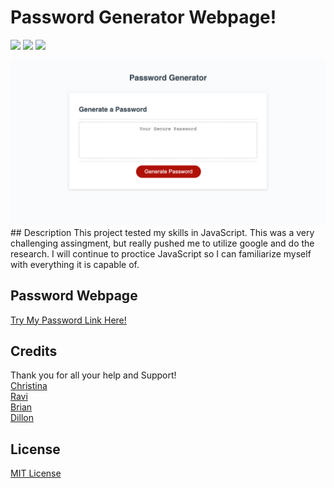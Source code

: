 # Password Generator Webpage!
<img src="https://img.shields.io/badge/html5%20-%23E34F26.svg?&style=for-the-badge&logo=html5&logoColor=white" /> <img src="https://img.shields.io/badge/css3%20-%231572B6.svg?&style=for-the-badge&logo=css3&logoColor=white" /> <img src="https://img.shields.io/badge/javascript%20-%23323330.svg?&style=for-the-badge&logo=javascript&logoColor=%23F7DF1E" />

<img src="https://github.com/ethomas22/Password-Generator/blob/main/Assets/password.png?raw=true" />
<br>
## Description
This project tested my skills in JavaScript. This was a very challenging assingment, but really pushed me to utilize google and do the research.  I will continue to proctice JavaScript so I can familiarize myself with everything it is capable of.

## Password Webpage 
[Try My Password Link Here!](https://ethomas22.github.io/Password-Generator/)
<br>

## Credits
Thank you for all your help and Support!
<br>
[Christina](https://github.com/Christina2021)
<br>
[Ravi](https://github.com/ravifindravicom)
<br>
[Brian](https://github.com/btparker70)
<br>
[Dillon](https://github.com/dillonhoban)
<br>
## License
[MIT License](https://opensource.org/licenses/MIT)
